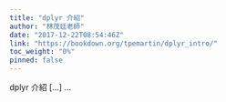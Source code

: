 ```yaml
---
title: "dplyr 介紹"
author: "林茂廷老師"
date: "2017-12-22T08:54:46Z"
link: "https://bookdown.org/tpemartin/dplyr_intro/"
toc_weight: "0%"
pinned: false
---
```


dplyr 介紹 [...] ...
